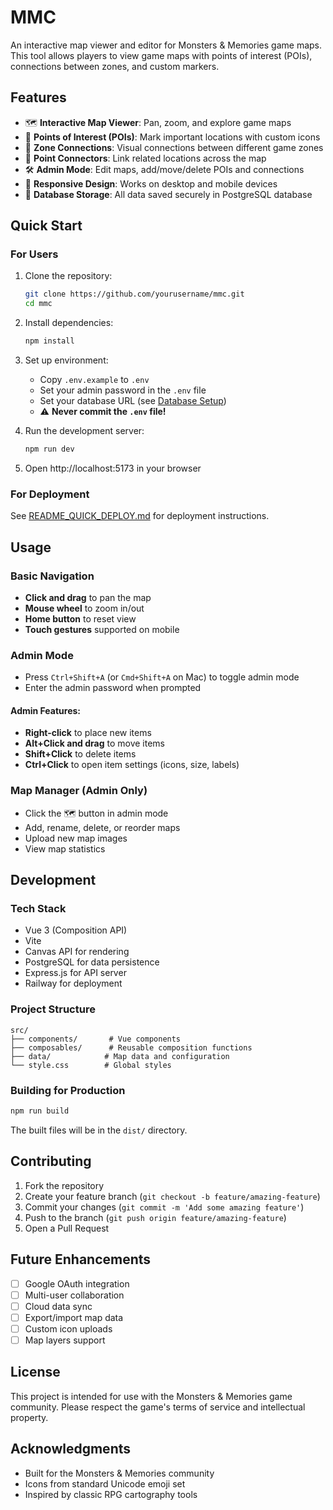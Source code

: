 # MMC

An interactive map viewer and editor for Monsters & Memories game maps. This tool allows players to view game maps with points of interest (POIs), connections between zones, and custom markers.

## Features

- 🗺️ **Interactive Map Viewer**: Pan, zoom, and explore game maps
- 📍 **Points of Interest (POIs)**: Mark important locations with custom icons
- 🔗 **Zone Connections**: Visual connections between different game zones
- 🎯 **Point Connectors**: Link related locations across the map
- 🛠️ **Admin Mode**: Edit maps, add/move/delete POIs and connections
- 📱 **Responsive Design**: Works on desktop and mobile devices
- 💾 **Database Storage**: All data saved securely in PostgreSQL database

## Quick Start

### For Users

1. Clone the repository:
   ```bash
   git clone https://github.com/yourusername/mmc.git
   cd mmc
   ```

2. Install dependencies:
   ```bash
   npm install
   ```

3. Set up environment:
   - Copy `.env.example` to `.env`
   - Set your admin password in the `.env` file
   - Set your database URL (see [Database Setup](docs/DATABASE_SETUP.md))
   - ⚠️ **Never commit the `.env` file!**

4. Run the development server:
   ```bash
   npm run dev
   ```

5. Open http://localhost:5173 in your browser

### For Deployment

See [README_QUICK_DEPLOY.md](README_QUICK_DEPLOY.md) for deployment instructions.

## Usage

### Basic Navigation
- **Click and drag** to pan the map
- **Mouse wheel** to zoom in/out
- **Home button** to reset view
- **Touch gestures** supported on mobile

### Admin Mode
- Press `Ctrl+Shift+A` (or `Cmd+Shift+A` on Mac) to toggle admin mode
- Enter the admin password when prompted

#### Admin Features:
- **Right-click** to place new items
- **Alt+Click and drag** to move items
- **Shift+Click** to delete items
- **Ctrl+Click** to open item settings (icons, size, labels)

### Map Manager (Admin Only)
- Click the 🗺️ button in admin mode
- Add, rename, delete, or reorder maps
- Upload new map images
- View map statistics

## Development

### Tech Stack
- Vue 3 (Composition API)
- Vite
- Canvas API for rendering
- PostgreSQL for data persistence
- Express.js for API server
- Railway for deployment

### Project Structure
```
src/
├── components/       # Vue components
├── composables/      # Reusable composition functions
├── data/            # Map data and configuration
└── style.css        # Global styles
```

### Building for Production
```bash
npm run build
```

The built files will be in the `dist/` directory.

## Contributing

1. Fork the repository
2. Create your feature branch (`git checkout -b feature/amazing-feature`)
3. Commit your changes (`git commit -m 'Add some amazing feature'`)
4. Push to the branch (`git push origin feature/amazing-feature`)
5. Open a Pull Request

## Future Enhancements

- [ ] Google OAuth integration
- [ ] Multi-user collaboration
- [ ] Cloud data sync
- [ ] Export/import map data
- [ ] Custom icon uploads
- [ ] Map layers support

## License

This project is intended for use with the Monsters & Memories game community. Please respect the game's terms of service and intellectual property.

## Acknowledgments

- Built for the Monsters & Memories community
- Icons from standard Unicode emoji set
- Inspired by classic RPG cartography tools

